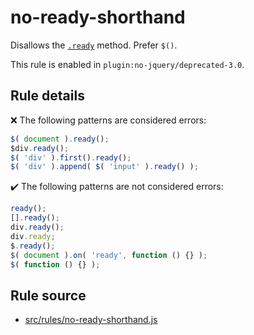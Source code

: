 # no-ready-shorthand

Disallows the [`.ready`](https://api.jquery.com/ready/) method. Prefer `$()`.

This rule is enabled in `plugin:no-jquery/deprecated-3.0`.

## Rule details

❌ The following patterns are considered errors:
```js
$( document ).ready();
$div.ready();
$( 'div' ).first().ready();
$( 'div' ).append( $( 'input' ).ready() );
```

✔️ The following patterns are not considered errors:
```js
ready();
[].ready();
div.ready();
div.ready;
$.ready();
$( document ).on( 'ready', function () {} );
$( function () {} );
```
## Rule source

* [src/rules/no-ready-shorthand.js](/src/rules/no-ready-shorthand.js)
